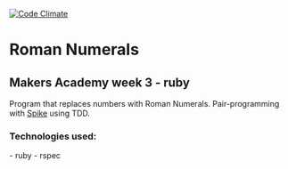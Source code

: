 [![Code Climate](https://codeclimate.com/github/globalavocado/roman-numerals/badges/gpa.svg)](https://codeclimate.com/github/globalavocado/roman-numerals)

<h1>Roman Numerals</h1>

<h2>Makers Academy week 3 - ruby</h2>

Program that replaces numbers with Roman Numerals. Pair-programming with [Spike] using TDD.

<h3>Technologies used:</h3>
- ruby
- rspec

[Spike]: https://github.com/spike01